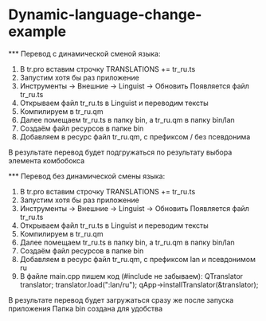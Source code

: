 # Dynamic-language-change-example

*** Перевод c динамической сменой языка:

1) В tr.pro вставим строчку TRANSLATIONS += tr_ru.ts
2) Запустим хотя бы раз приложение
3) Инструменты -> Внешние -> Linguist -> Обновить
   Появляется файл tr_ru.ts
4) Открываем файл tr_ru.ts в Linguist и переводим тексты
5) Компилируем в tr_ru.qm
6) Далее помещаем tr_ru.ts в папку bin, а tr_ru.qm в папку bin/lan
7) Создаём файл ресурсов в папке bin
8) Добавляем в ресурс файл tr_ru.qm, с префиксом / без псевдонима

В результате перевод будет подгружаться по результату выбора элемента комбобокса

*** Перевод без динамической смены языка:

1) В tr.pro вставим строчку TRANSLATIONS += tr_ru.ts
2) Запустим хотя бы раз приложение
3) Инструменты -> Внешние -> Linguist -> Обновить
   Появляется файл tr_ru.ts
4) Открываем файл tr_ru.ts в Linguist и переводим тексты
5) Компилируем в tr_ru.qm
6) Далее помещаем tr_ru.ts в папку bin, а tr_ru.qm в папку bin/lan
7) Создаём файл ресурсов в папке bin
8) Добавляем в ресурс файл tr_ru.qm, с префиксом lan и псевдонимом ru
9) В файле main.cpp пишем код (#include <QTranslator> не забываем):
    QTranslator translator;
    translator.load(":lan/ru");
    qApp->installTranslator(&translator);
	
В результате перевод будет загружаться сразу же после запуска приложения
Папка bin создана для удобства

